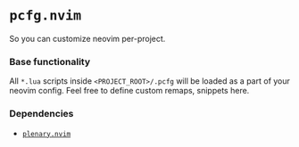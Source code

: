 # `pcfg.nvim`
So you can customize neovim per-project.

### Base functionality

All `*.lua` scripts inside `<PROJECT_ROOT>/.pcfg` will be loaded as a part of your neovim config. Feel free to define custom remaps, snippets here.

### Dependencies
- [`plenary.nvim`](https://github.com/nvim-lua/plenary.nvim)
